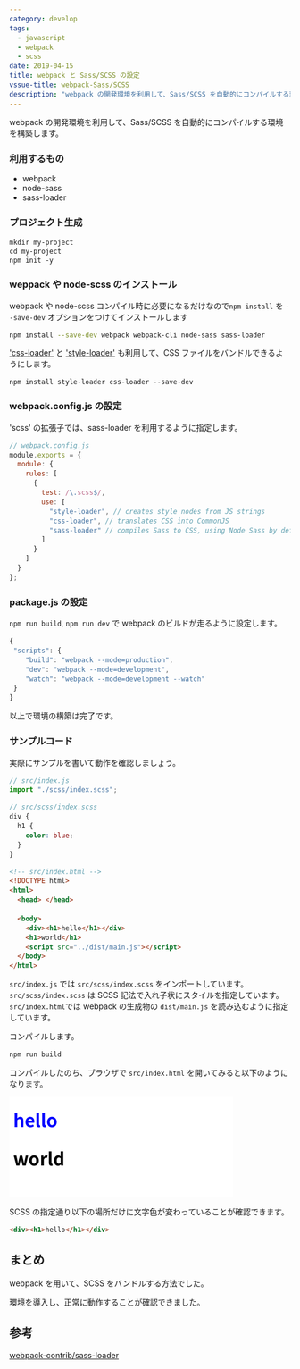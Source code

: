 ```yaml
---
category: develop
tags:
  - javascript
  - webpack
  - scss
date: 2019-04-15
title: webpack と Sass/SCSS の設定
vssue-title: webpack-Sass/SCSS
description: "webpack の開発環境を利用して、Sass/SCSS を自動的にコンパイルする環境を構築します。"
---
```


webpack の開発環境を利用して、Sass/SCSS を自動的にコンパイルする環境を構築します。

### 利用するもの

- webpack
- node-sass
- sass-loader

### プロジェクト生成

```
mkdir my-project
cd my-project
npm init -y
```

### weppack や node-scss のインストール

webpack や node-scss コンパイル時に必要になるだけなので`npm install` を `--save-dev` オプションをつけてインストールします

```bash
npm install --save-dev webpack webpack-cli node-sass sass-loader
```

['css-loader'](https://github.com/webpack-contrib/css-loader) と ['style-loader'](https://github.com/webpack-contrib/style-loader) も利用して、CSS ファイルをバンドルできるようにします。

```
npm install style-loader css-loader --save-dev
```

### webpack.config.js の設定

'scss' の拡張子では、sass-loader を利用するように指定します。

```js
// webpack.config.js
module.exports = {
  module: {
    rules: [
      {
        test: /\.scss$/,
        use: [
          "style-loader", // creates style nodes from JS strings
          "css-loader", // translates CSS into CommonJS
          "sass-loader" // compiles Sass to CSS, using Node Sass by default
        ]
      }
    ]
  }
};
```

### package.js の設定

`npm run build`, `npm run dev` で webpack のビルドが走るように設定します。

```js
{
 "scripts": {
    "build": "webpack --mode=production",
    "dev": "webpack --mode=development",
    "watch": "webpack --mode=development --watch"
 }
}
```

以上で環境の構築は完了です。

### サンプルコード

実際にサンプルを書いて動作を確認しましょう。

```js
// src/index.js
import "./scss/index.scss";
```

```scss
// src/scss/index.scss
div {
  h1 {
    color: blue;
  }
}
```

```html
<!-- src/index.html -->
<!DOCTYPE html>
<html>
  <head> </head>

  <body>
    <div><h1>hello</h1></div>
    <h1>world</h1>
    <script src="../dist/main.js"></script>
  </body>
</html>
```

`src/index.js` では `src/scss/index.scss` をインポートしています。`src/scss/index.scss` は SCSS 記法で入れ子状にスタイルを指定しています。`src/index.html`では webpack の生成物の `dist/main.js` を読み込むように指定しています。

コンパイルします。

```bash
npm run build
```

コンパイルしたのち、ブラウザで `src/index.html` を開いてみると以下のようになります。

![動作例](./images/html.png)

SCSS の指定通り以下の場所だけに文字色が変わっていることが確認できます。

```html
<div><h1>hello</h1></div>
```

## まとめ

webpack を用いて、SCSS をバンドルする方法でした。

環境を導入し、正常に動作することが確認できました。

## 参考

[webpack-contrib/sass-loader](https://github.com/webpack-contrib/sass-loader)
